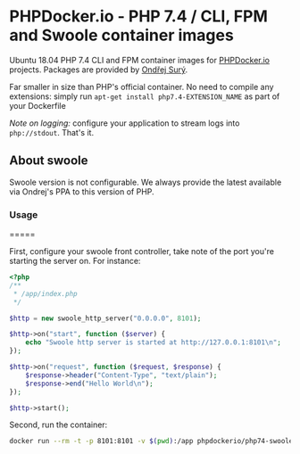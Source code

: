 # PHPDocker.io - PHP 7.4 / CLI, FPM and Swoole container images

Ubuntu 18.04 PHP 7.4 CLI and FPM container images for [PHPDocker.io](http://phpdocker.io) projects. Packages are provided by [Ondřej Surý](https://deb.sury.org/).

Far smaller in size than PHP's official container. No need to compile any extensions: simply run `apt-get install php7.4-EXTENSION_NAME` as part of your Dockerfile

*Note on logging:* configure your application to stream logs into `php://stdout`. That's it.

## About swoole

Swoole version is not configurable. We always provide the latest available via Ondrej's PPA to this version of PHP.

### Usage
=====

First, configure your swoole front controller, take note of the port you're starting the server on. For instance:

```php
<?php
/**
 * /app/index.php
 */

$http = new swoole_http_server("0.0.0.0", 8101);

$http->on("start", function ($server) {
    echo "Swoole http server is started at http://127.0.0.1:8101\n";
});

$http->on("request", function ($request, $response) {
    $response->header("Content-Type", "text/plain");
    $response->end("Hello World\n");
});

$http->start();
```

Second, run the container:

```bash
docker run --rm -t -p 8101:8101 -v $(pwd):/app phpdockerio/php74-swoole php /app/index.php
```

